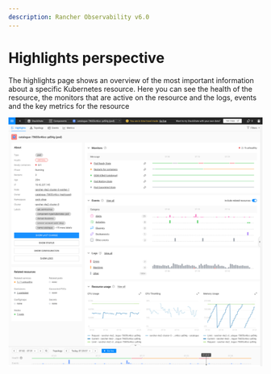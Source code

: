 ```yaml
---
description: Rancher Observability v6.0
---
```


# Highlights perspective

The highlights page shows an overview of the most important information about a specific Kubernetes resource. Here you can see the health of the resource, the monitors that are active on the resource and the logs, events and the key metrics for the resource

![Highlights perspective](../../.gitbook/assets/k8s/k8s-pod-highlights.png)

